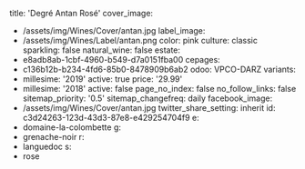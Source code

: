title: 'Degré Antan Rosé'
cover_image:
  - /assets/img/Wines/Cover/antan.jpg
label_image:
  - /assets/img/Wines/Label/antan.png
color: pink
culture: classic
sparkling: false
natural_wine: false
estate:
  - e8adb8ab-1cbf-4960-b549-d7a0151fba00
cepages:
  - c136b12b-b234-4fd6-85b0-8478909b6ab2
odoo: VPCO-DARZ
variants:
  -
    millesime: '2019'
    active: true
    price: '29.99'
  -
    millesime: '2018'
    active: false
page_no_index: false
no_follow_links: false
sitemap_priority: '0.5'
sitemap_changefreq: daily
facebook_image:
  - /assets/img/Wines/Cover/antan.jpg
twitter_share_setting: inherit
id: c3d24263-123d-43d3-87e8-e429254704f9
e:
  - domaine-la-colombette
g:
  - grenache-noir
r:
  - languedoc
s:
  - rose
